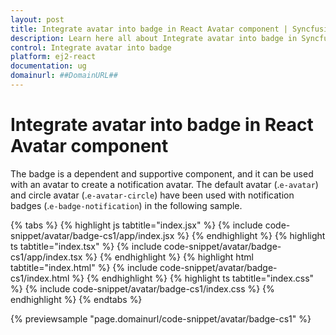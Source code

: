 ```yaml
---
layout: post
title: Integrate avatar into badge in React Avatar component | Syncfusion
description: Learn here all about Integrate avatar into badge in Syncfusion React Avatar component of Syncfusion Essential JS 2 and more.
control: Integrate avatar into badge 
platform: ej2-react
documentation: ug
domainurl: ##DomainURL##
---
```


# Integrate avatar into badge in React Avatar component

The badge is a dependent and supportive component, and it can be used with an avatar to create a notification avatar.
The default avatar (.`e-avatar`) and circle avatar (.`e-avatar-circle`) have been used with notification badges (.`e-badge-notification`) in the following sample.

{% tabs %}
{% highlight js tabtitle="index.jsx" %}
{% include code-snippet/avatar/badge-cs1/app/index.jsx %}
{% endhighlight %}
{% highlight ts tabtitle="index.tsx" %}
{% include code-snippet/avatar/badge-cs1/app/index.tsx %}
{% endhighlight %}
{% highlight html tabtitle="index.html" %}
{% include code-snippet/avatar/badge-cs1/index.html %}
{% endhighlight %}
{% highlight ts tabtitle="index.css" %}
{% include code-snippet/avatar/badge-cs1/index.css %}
{% endhighlight %}
{% endtabs %}

 {% previewsample "page.domainurl/code-snippet/avatar/badge-cs1" %}
